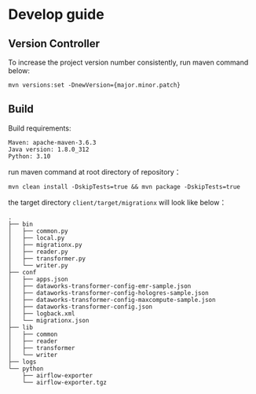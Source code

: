 # Develop guide

## Version Controller

To increase the project version number consistently, run maven command below:

```shell
mvn versions:set -DnewVersion={major.minor.patch}
```

## Build

Build requirements:

```
Maven: apache-maven-3.6.3
Java version: 1.8.0_312
Python: 3.10
```

run maven command at root directory of repository：

```shell
mvn clean install -DskipTests=true && mvn package -DskipTests=true
```

the target directory `client/target/migrationx` will look like below：

```
.
├── bin
│   ├── common.py
│   ├── local.py
│   ├── migrationx.py
│   ├── reader.py
│   ├── transformer.py
│   └── writer.py
├── conf
│   ├── apps.json
│   ├── dataworks-transformer-config-emr-sample.json
│   ├── dataworks-transformer-config-hologres-sample.json
│   ├── dataworks-transformer-config-maxcompute-sample.json
│   ├── dataworks-transformer-config.json
│   ├── logback.xml
│   └── migrationx.json
├── lib
│   ├── common
│   ├── reader
│   ├── transformer
│   └── writer
├── logs
└── python
    ├── airflow-exporter
    └── airflow-exporter.tgz
```
